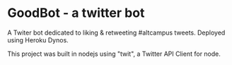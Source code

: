 # GoodBot - a twitter bot
A Twiter bot dedicated to liking &amp; retweeting #altcampus tweets. Deployed using Heroku Dynos.

This project was built in nodejs using "twit", a Twitter API Client for node.

